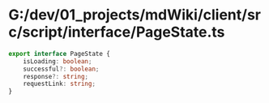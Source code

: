 # G:/dev/01_projects/mdWiki/client/src/script/interface/PageState.ts
```typescript
export interface PageState {
    isLoading: boolean;
    successful?: boolean;
    response?: string;
    requestLink: string;
}
 ```